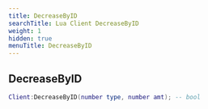 ```yaml
---
title: DecreaseByID
searchTitle: Lua Client DecreaseByID
weight: 1
hidden: true
menuTitle: DecreaseByID
---
```

## DecreaseByID
```lua
Client:DecreaseByID(number type, number amt); -- bool
```